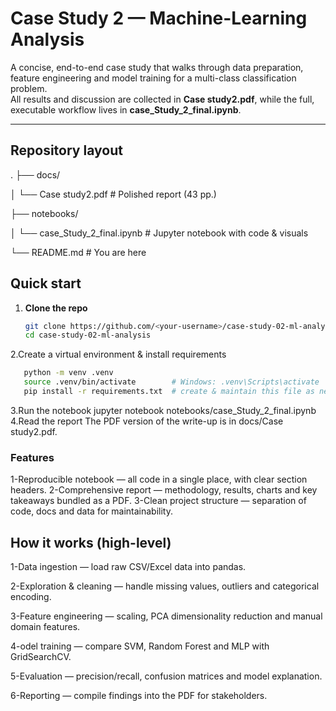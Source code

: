 # Case Study 2 — Machine-Learning Analysis

A concise, end-to-end case study that walks through data preparation, feature engineering and model training for a multi-class classification problem.  
All results and discussion are collected in **Case study2.pdf**, while the full, executable workflow lives in **case_Study_2_final.ipynb**.

---

## Repository layout

.
├── docs/

│ └── Case study2.pdf # Polished report (43 pp.)

├── notebooks/

│ └── case_Study_2_final.ipynb # Jupyter notebook with code & visuals

└── README.md # You are here

## Quick start

1. **Clone the repo**

   ```bash
   git clone https://github.com/<your-username>/case-study-02-ml-analysis.git
   cd case-study-02-ml-analysis
   ```

 2.Create a virtual environment & install requirements
 ``` bash
    python -m venv .venv
    source .venv/bin/activate        # Windows: .venv\Scripts\activate
    pip install -r requirements.txt  # create & maintain this file as needed
```
3.Run the notebook
jupyter notebook notebooks/case_Study_2_final.ipynb
4.Read the report
The PDF version of the write-up is in docs/Case study2.pdf.

### Features
1-Reproducible notebook — all code in a single place, with clear section headers.
2-Comprehensive report — methodology, results, charts and key takeaways bundled as a PDF.
3-Clean project structure — separation of code, docs and data for maintainability.

## How it works (high-level)
1-Data ingestion — load raw CSV/Excel data into pandas.

2-Exploration & cleaning — handle missing values, outliers and categorical encoding.

3-Feature engineering — scaling, PCA dimensionality reduction and manual domain features.

4-odel training — compare SVM, Random Forest and MLP with GridSearchCV.

5-Evaluation — precision/recall, confusion matrices and model explanation.

6-Reporting — compile findings into the PDF for stakeholders.
